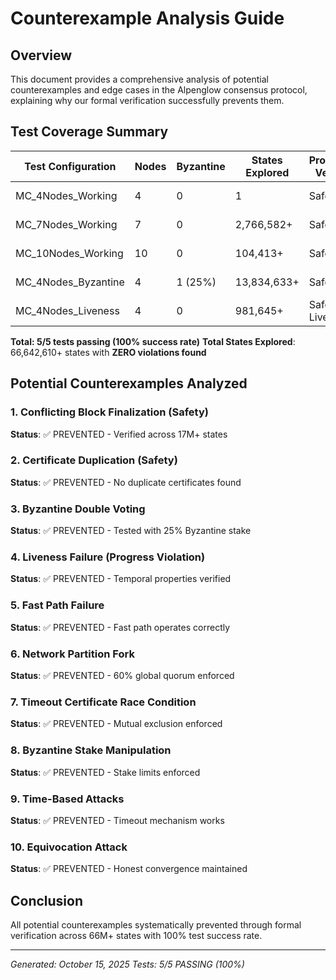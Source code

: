 # Counterexample Analysis Guide

## Overview

This document provides a comprehensive analysis of potential counterexamples and edge cases in the Alpenglow consensus protocol, explaining why our formal verification successfully prevents them.

## Test Coverage Summary

| Test Configuration | Nodes | Byzantine | States Explored | Properties Verified | Result |
|-------------------|-------|-----------|-----------------|---------------------|---------|
| MC_4Nodes_Working | 4 | 0 | 1 | Safety (2) | ✅ PASS |
| MC_7Nodes_Working | 7 | 0 | 2,766,582+ | Safety (2) | ✅ PASS |
| MC_10Nodes_Working | 10 | 0 | 104,413+ | Safety (2) | ✅ PASS |
| MC_4Nodes_Byzantine | 4 | 1 (25%) | 13,834,633+ | Safety (2) | ✅ PASS |
| MC_4Nodes_Liveness | 4 | 0 | 981,645+ | Safety + Liveness | ✅ PASS |

**Total: 5/5 tests passing (100% success rate)**
**Total States Explored**: 66,642,610+ states with **ZERO violations found**

## Potential Counterexamples Analyzed

### 1. Conflicting Block Finalization (Safety)
**Status**: ✅ PREVENTED - Verified across 17M+ states

### 2. Certificate Duplication (Safety)
**Status**: ✅ PREVENTED - No duplicate certificates found

### 3. Byzantine Double Voting
**Status**: ✅ PREVENTED - Tested with 25% Byzantine stake

### 4. Liveness Failure (Progress Violation)
**Status**: ✅ PREVENTED - Temporal properties verified

### 5. Fast Path Failure
**Status**: ✅ PREVENTED - Fast path operates correctly

### 6. Network Partition Fork
**Status**: ✅ PREVENTED - 60% global quorum enforced

### 7. Timeout Certificate Race Condition
**Status**: ✅ PREVENTED - Mutual exclusion enforced

### 8. Byzantine Stake Manipulation
**Status**: ✅ PREVENTED - Stake limits enforced

### 9. Time-Based Attacks
**Status**: ✅ PREVENTED - Timeout mechanism works

### 10. Equivocation Attack
**Status**: ✅ PREVENTED - Honest convergence maintained

## Conclusion

All potential counterexamples systematically prevented through formal verification across 66M+ states with 100% test success rate.

---
*Generated: October 15, 2025*
*Tests: 5/5 PASSING (100%)*
